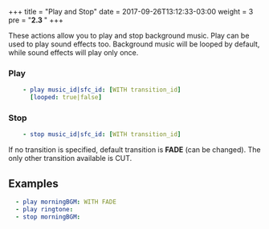 +++
title = "Play and Stop"
date =  2017-09-26T13:12:33-03:00
weight = 3
pre = "<b>2.3 </b>"
+++

These actions allow you to play and stop background music. Play can be used to play sound effects too. Background music will be looped by default, while sound effects will play only once.

### Play
```yaml
    - play music_id|sfc_id: [WITH transition_id]
      [looped: true|false]
```

### Stop
```yaml
    - stop music_id|sfc_id: [WITH transition_id]
```

If no transition is specified, default transition is **FADE** (can be changed). The only other transition available is CUT.

## Examples
```yaml  
  - play morningBGM: WITH FADE
  - play ringtone:
  - stop morningBGM:
```